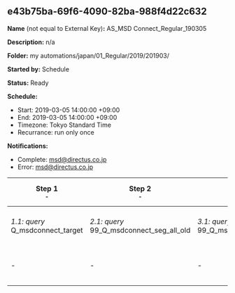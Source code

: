 ## e43b75ba-69f6-4090-82ba-988f4d22c632

**Name** (not equal to External Key)**:** AS_MSD Connect_Regular_190305

**Description:** n/a

**Folder:** my automations/japan/01_Regular/2019/201903/

**Started by:** Schedule

**Status:** Ready

**Schedule:**

* Start: 2019-03-05 14:00:00 +09:00
* End: 2019-03-05 14:00:00 +09:00
* Timezone: Tokyo Standard Time
* Recurrance: run only once

**Notifications:**

* Complete: msd@directus.co.jp
* Error: msd@directus.co.jp

| Step 1<br>_<small>-</small>_ | Step 2<br>_<small>-</small>_ | Step 3<br>_<small>-</small>_ | Step 4<br>_<small>-</small>_ | Step 5<br>_<small>-</small>_ | Step 6<br>_<small>-</small>_ |
| --- | --- | --- | --- | --- | --- |
| _1.1: query_<br>Q_msdconnect_target | _2.1: query_<br>99_Q_msdconnect_seg_all_old | _3.1: query_<br>99_Q_msdconnect_seg_pharma_old | _4.1: query_<br>99_Q_msdconnect_seg_doctor_old | _5.1: wait_<br>04:00 午後 | _6.1: emailSend_<br>MA_MSD Connect_Regular_医師用_190305 |
| - | - | - | - | - | _6.2: emailSend_<br>MA_MSD Connect_Regular_薬剤師用_190305 |

